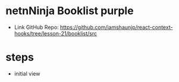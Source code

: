 # netnNinja Booklist purple

- Link GitHub Repo: https://github.com/iamshaunjp/react-context-hooks/tree/lesson-21/booklist/src

# steps

- initial view
